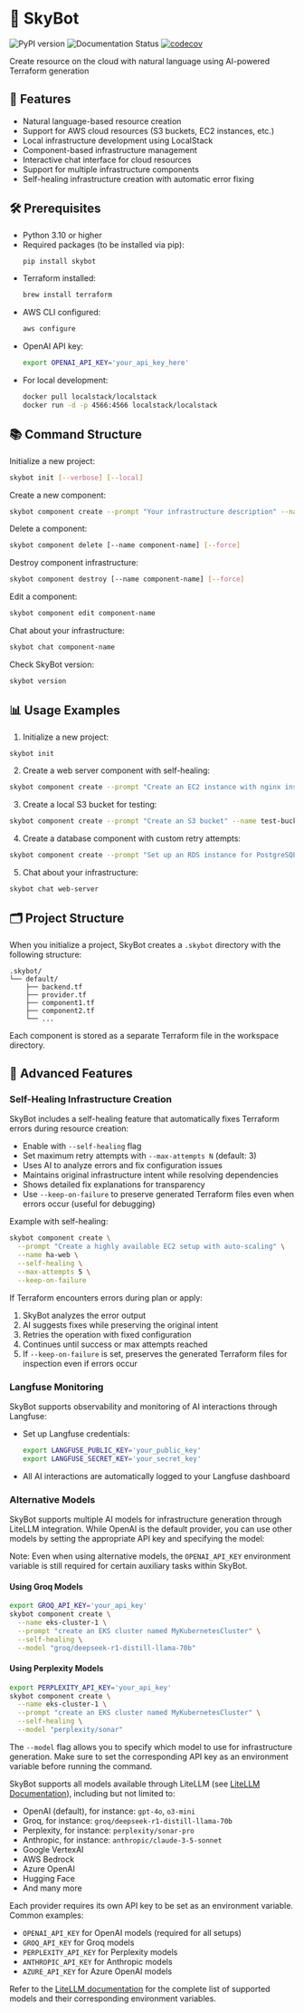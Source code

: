 # 🚀 SkyBot

![PyPI version](https://img.shields.io/pypi/v/skybot.svg)
![Documentation Status](https://readthedocs.org/projects/skybot/badge/?version=latest)
[![codecov](https://codecov.io/github/alaeddine-13/skybot/graph/badge.svg?token=XKIQV0FNC6)](https://codecov.io/github/alaeddine-13/skybot)

Create resource on the cloud with natural language using AI-powered Terraform generation

## 📖 Features

* Natural language-based resource creation
* Support for AWS cloud resources (S3 buckets, EC2 instances, etc.)
* Local infrastructure development using LocalStack
* Component-based infrastructure management
* Interactive chat interface for cloud resources
* Support for multiple infrastructure components
* Self-healing infrastructure creation with automatic error fixing

## 🛠️ Prerequisites

- Python 3.10 or higher
- Required packages (to be installed via pip):
  ```bash
  pip install skybot
  ```
- Terraform installed:
  ```bash
  brew install terraform
  ```
- AWS CLI configured:
  ```bash
  aws configure
  ```
- OpenAI API key:
  ```bash
  export OPENAI_API_KEY='your_api_key_here'
  ```
- For local development:
  ```bash
  docker pull localstack/localstack
  docker run -d -p 4566:4566 localstack/localstack
  ```

## 📚 Command Structure

Initialize a new project:
```bash
skybot init [--verbose] [--local]
```

Create a new component:
```bash
skybot component create --prompt "Your infrastructure description" --name component-name [--verbose] [--force] [--model MODEL_NAME] [--self-healing] [--max-attempts N] [--keep-on-failure]
```

Delete a component:
```bash
skybot component delete [--name component-name] [--force]
```

Destroy component infrastructure:
```bash
skybot component destroy [--name component-name] [--force]
```

Edit a component:
```bash
skybot component edit component-name
```

Chat about your infrastructure:
```bash
skybot chat component-name
```

Check SkyBot version:
```bash
skybot version
```

## 📊 Usage Examples

1. Initialize a new project:
```bash
skybot init
```

2. Create a web server component with self-healing:
```bash
skybot component create --prompt "Create an EC2 instance with nginx installed" --name web-server --self-healing
```

3. Create a local S3 bucket for testing:
```bash
skybot component create --prompt "Create an S3 bucket" --name test-bucket --local
```

4. Create a database component with custom retry attempts:
```bash
skybot component create --prompt "Set up an RDS instance for PostgreSQL" --name database --self-healing --max-attempts 5
```

5. Chat about your infrastructure:
```bash
skybot chat web-server
```

## 🗂️ Project Structure

When you initialize a project, SkyBot creates a `.skybot` directory with the following structure:

```
.skybot/
└── default/
    ├── backend.tf
    ├── provider.tf
    ├── component1.tf
    ├── component2.tf
    └── ...
```

Each component is stored as a separate Terraform file in the workspace directory.

## 🔧 Advanced Features

### Self-Healing Infrastructure Creation

SkyBot includes a self-healing feature that automatically fixes Terraform errors during resource creation:

- Enable with `--self-healing` flag
- Set maximum retry attempts with `--max-attempts N` (default: 3)
- Uses AI to analyze errors and fix configuration issues
- Maintains original infrastructure intent while resolving dependencies
- Shows detailed fix explanations for transparency
- Use `--keep-on-failure` to preserve generated Terraform files even when errors occur (useful for debugging)

Example with self-healing:
```bash
skybot component create \
  --prompt "Create a highly available EC2 setup with auto-scaling" \
  --name ha-web \
  --self-healing \
  --max-attempts 5 \
  --keep-on-failure
```

If Terraform encounters errors during plan or apply:
1. SkyBot analyzes the error output
2. AI suggests fixes while preserving the original intent
3. Retries the operation with fixed configuration
4. Continues until success or max attempts reached
5. If `--keep-on-failure` is set, preserves the generated Terraform files for inspection even if errors occur

### Langfuse Monitoring

SkyBot supports observability and monitoring of AI interactions through Langfuse:

- Set up Langfuse credentials:
  ```bash
  export LANGFUSE_PUBLIC_KEY='your_public_key'
  export LANGFUSE_SECRET_KEY='your_secret_key'
  ```

- All AI interactions are automatically logged to your Langfuse dashboard

### Alternative Models

SkyBot supports multiple AI models for infrastructure generation through LiteLLM integration. While OpenAI is the default provider, you can use other models by setting the appropriate API key and specifying the model:

Note: Even when using alternative models, the `OPENAI_API_KEY` environment variable is still required for certain auxiliary tasks within SkyBot.

#### Using Groq Models
```bash
export GROQ_API_KEY='your_api_key'
skybot component create \
  --name eks-cluster-1 \
  --prompt "create an EKS cluster named MyKubernetesCluster" \
  --self-healing \
  --model "groq/deepseek-r1-distill-llama-70b"
```

#### Using Perplexity Models
```bash
export PERPLEXITY_API_KEY='your_api_key'
skybot component create \
  --name eks-cluster-1 \
  --prompt "create an EKS cluster named MyKubernetesCluster" \
  --self-healing \
  --model "perplexity/sonar"
```

The `--model` flag allows you to specify which model to use for infrastructure generation. Make sure to set the corresponding API key as an environment variable before running the command.

SkyBot supports all models available through LiteLLM (see [LiteLLM Documentation](https://docs.litellm.ai/docs/)), including but not limited to:
- OpenAI (default), for instance: `gpt-4o`, `o3-mini`
- Groq, for instance: `groq/deepseek-r1-distill-llama-70b`
- Perplexity, for instance: `perplexity/sonar-pro`
- Anthropic, for instance: `anthropic/claude-3-5-sonnet`
- Google VertexAI
- AWS Bedrock
- Azure OpenAI
- Hugging Face
- And many more

Each provider requires its own API key to be set as an environment variable. Common examples:
- `OPENAI_API_KEY` for OpenAI models (required for all setups)
- `GROQ_API_KEY` for Groq models
- `PERPLEXITY_API_KEY` for Perplexity models
- `ANTHROPIC_API_KEY` for Anthropic models
- `AZURE_API_KEY` for Azure OpenAI models

Refer to the [LiteLLM documentation](https://docs.litellm.ai/docs/) for the complete list of supported models and their corresponding environment variables.
